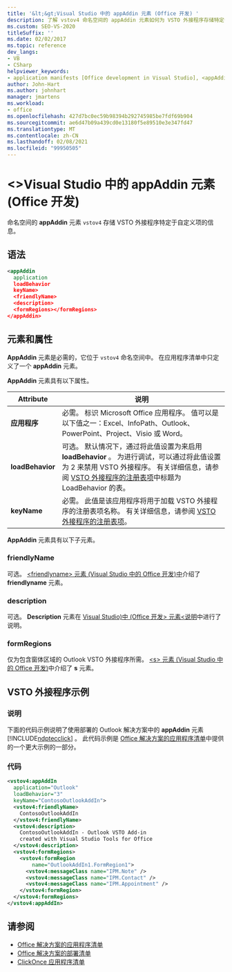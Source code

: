 ```yaml
---
title: '&lt;&gt;Visual Studio 中的 appAddin 元素 (Office 开发) '
description: 了解 vstov4 命名空间的 appAddin 元素如何为 VSTO 外接程序存储特定于自定义项的信息。
ms.custom: SEO-VS-2020
titleSuffix: ''
ms.date: 02/02/2017
ms.topic: reference
dev_langs:
- VB
- CSharp
helpviewer_keywords:
- application manifests [Office development in Visual Studio], <appAddin> element
author: John-Hart
ms.author: johnhart
manager: jmartens
ms.workload:
- office
ms.openlocfilehash: 427d7bc0ec59b98394b292745985be7fdf69b904
ms.sourcegitcommit: ae6d47b09a439cd0e13180f5e89510e3e347fd47
ms.translationtype: MT
ms.contentlocale: zh-CN
ms.lasthandoff: 02/08/2021
ms.locfileid: "99950505"
---
```

# <a name="ltappaddingt-element-office-development-in-visual-studio"></a>&lt;&gt;Visual Studio 中的 appAddin 元素 (Office 开发) 
  命名空间的 **appAddin** 元素 `vstov4` 存储 VSTO 外接程序特定于自定义项的信息。

## <a name="syntax"></a>语法

```xml
<appAddin
  application
  loadBehavior
  keyName>
  <friendlyName>
  <description>
  <formRegions></formRegions>
</appAddin>
```

## <a name="elements-and-attributes"></a>元素和属性
 **AppAddin** 元素是必需的，它位于 `vstov4` 命名空间中。 在应用程序清单中只定义了一个 **appAddin** 元素。

 **AppAddin** 元素具有以下属性。

|Attribute|说明|
|---------------|-----------------|
|**应用程序**|必需。 标识 Microsoft Office 应用程序。 值可以是以下值之一：Excel、InfoPath、Outlook、PowerPoint、Project、Visio 或 Word。|
|**loadBehavior**|可选。 默认情况下，通过将此值设置为来启用 **loadBehavior** 。 为进行调试，可以通过将此值设置为 2 来禁用 VSTO 外接程序。 有关详细信息，请参阅 [VSTO 外接程序的注册表项](../vsto/registry-entries-for-vsto-add-ins.md)中标题为 LoadBehavior 的表。|
|**keyName**|必需。 此值是该应用程序将用于加载 VSTO 外接程序的注册表项名称。 有关详细信息，请参阅 [VSTO 外接程序的注册表项](../vsto/registry-entries-for-vsto-add-ins.md)。|

 **AppAddin** 元素具有以下子元素。

### <a name="friendlyname"></a>friendlyName
 可选。 [&#60;friendlyname&#62; 元素 &#40;Visual Studio 中的 Office 开发&#41;中](../vsto/friendlyname-element-office-development-in-visual-studio.md)介绍了 **friendlyname** 元素。

### <a name="description"></a>description
 可选。 **Description** 元素在 [Visual Studio&#41;中 &#40;Office 开发&#62; 元素&#60;说明](../vsto/description-element-office-development-in-visual-studio.md)中进行了说明。

### <a name="formregions"></a>formRegions
 仅为包含窗体区域的 Outlook VSTO 外接程序所需。 [&#60;s&#62; 元素 &#40;Visual Studio 中的 Office 开发&#41;](../vsto/formregions-element-office-development-in-visual-studio.md)中介绍了 **s** 元素。

## <a name="vsto-add-in-example"></a>VSTO 外接程序示例

### <a name="description"></a>说明
 下面的代码示例说明了使用部署的 Outlook 解决方案中的 **appAddin** 元素 [!INCLUDE[ndptecclick](../vsto/includes/ndptecclick-md.md)] 。 此代码示例是 [Office 解决方案的应用程序清单](../vsto/application-manifests-for-office-solutions.md)中提供的一个更大示例的一部分。

### <a name="code"></a>代码

```xml
<vstov4:appAddIn
  application="Outlook"
  loadBehavior="3"
  keyName="ContosoOutlookAddIn">
  <vstov4:friendlyName>
    ContosoOutlookAddIn
  </vstov4:friendlyName>
  <vstov4:description>
    ContosoOutlookAddIn - Outlook VSTO Add-in
    created with Visual Studio Tools for Office
  </vstov4:description>
  <vstov4:formRegions>
    <vstov4:formRegion
        name="OutlookAddIn1.FormRegion1">
      <vstov4:messageClass name="IPM.Note" />
      <vstov4:messageClass name="IPM.Contact" />
      <vstov4:messageClass name="IPM.Appointment" />
    </vstov4:formRegion>
  </vstov4:formRegions>
</vstov4:appAddIn>
```

## <a name="see-also"></a>请参阅

- [Office 解决方案的应用程序清单](../vsto/application-manifests-for-office-solutions.md)
- [Office 解决方案的部署清单](../vsto/deployment-manifests-for-office-solutions.md)
- [ClickOnce 应用程序清单](../deployment/clickonce-application-manifest.md)
